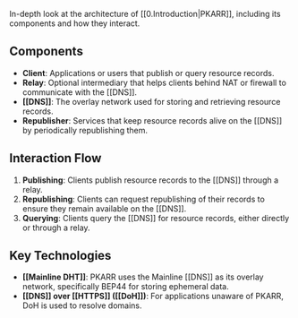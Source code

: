 In-depth look at the architecture of [[0.Introduction|PKARR]], including its components and how they interact.
## Components

- **Client**: Applications or users that publish or query resource records.
- **Relay**: Optional intermediary that helps clients behind NAT or firewall to communicate with the [[DNS]].
- **[[DNS]]**: The overlay network used for storing and retrieving resource records.
- **Republisher**: Services that keep resource records alive on the [[DNS]] by periodically republishing them.

## Interaction Flow

1. **Publishing**: Clients publish resource records to the [[DNS]] through a relay.
2. **Republishing**: Clients can request republishing of their records to ensure they remain available on the [[DNS]].
3. **Querying**: Clients query the [[DNS]] for resource records, either directly or through a relay.

## Key Technologies

- **[[Mainline DHT]]**: PKARR uses the Mainline [[DNS]] as its overlay network, specifically BEP44 for storing ephemeral data.
- **[[DNS]] over [[HTTPS]] ([[DoH]])**: For applications unaware of PKARR, DoH is used to resolve domains.
